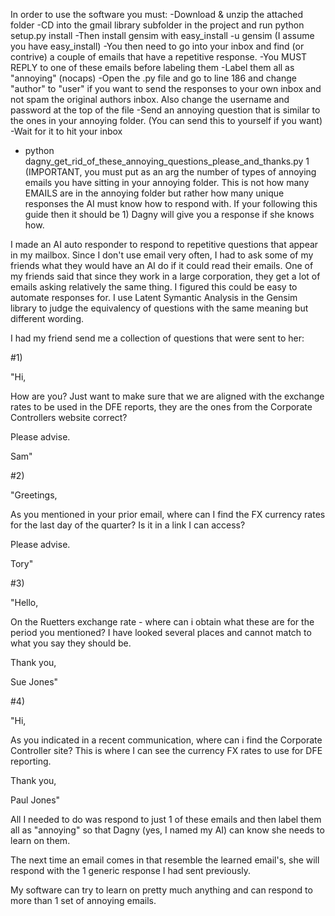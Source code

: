 In order to use the software you must:
-Download & unzip the attached folder
-CD into the gmail library subfolder in the project and run python setup.py install
-Then install gensim with easy_install -u gensim (I assume you have easy_install)
-You then need to go into your inbox and find (or contrive) a couple of emails that have a repetitive response.
-You MUST REPLY to one of these emails before labeling them
-Label them all as "annoying" (nocaps)
-Open the .py file and go to line 186 and change "author" to "user" if you want to send the responses to your own inbox and not spam the original authors inbox. Also change the username and password at the top of the file
-Send an annoying question that is similar to the ones in your annoying folder. (You can send this to yourself if you want)
-Wait for it to hit your inbox 
- python dagny_get_rid_of_these_annoying_questions_please_and_thanks.py 1 (IMPORTANT, you must put as an arg the number of types of annoying emails you have sitting in your annoying folder. This is not how many EMAILS are in the annoying folder but rather how many unique responses the AI must know how to respond with. If your following this guide then it should be 1)
Dagny will give you a response if she knows how.

I made an AI auto responder to respond to repetitive questions that appear in my mailbox. Since I don't use email very often, I had to ask some of my friends what they would have an AI do if it could read their emails. One of my friends said that since they work in a large corporation, they get a lot of emails asking relatively the same thing. I figured this could be easy to automate responses for. I use Latent Symantic Analysis in the Gensim library to judge the equivalency of questions with the same meaning but different wording. 

I had my friend send me a collection of questions that were sent to her:

#1)

"Hi,

How are you?  Just want to make sure that we are aligned with the exchange rates to be used in the DFE reports,  they are the ones from the Corporate Controllers website correct?

Please advise.

Sam"

#2)

"Greetings,

As you mentioned in your prior email, where can I find the FX currency rates for the last day of the quarter?  Is it in a link I can access?

Please advise.

Tory"

#3)

"Hello,

On the Ruetters exchange rate - where can i obtain what these are for the period you mentioned?  I have looked several places and cannot match to what you say they should be.

Thank you,

Sue Jones"


#4)

"Hi,

As you indicated in a recent communication, where can i find the Corporate Controller site?  This is where I can see the currency FX rates to use for DFE reporting.

Thank you,

Paul Jones"


All I needed to do was respond to just 1 of these emails and then label them all as "annoying" so that  Dagny (yes, I named my AI) can know she needs to learn on them.

The next time an email comes in that resemble the learned email's, she will respond with the 1 generic response I had sent previously.

My software can try to learn on pretty much anything and can respond to more than 1 set of annoying emails.


